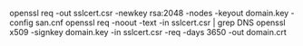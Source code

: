 openssl req -out sslcert.csr -newkey rsa:2048 -nodes -keyout domain.key -config san.cnf
openssl req -noout -text -in sslcert.csr | grep DNS
openssl x509 -signkey domain.key -in sslcert.csr -req -days 3650 -out domain.crt

